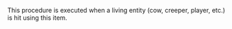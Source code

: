 This procedure is executed when a living entity (cow, creeper, player, etc.) is hit using this item.